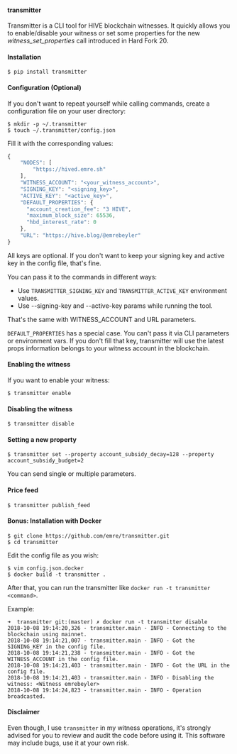 #### transmitter

Transmitter is a CLI tool for HIVE blockchain witnesses. It quickly
allows you to enable/disable your witness or set some properties for the new
*witness_set_properties* call introduced in Hard Fork 20.

#### Installation

```
$ pip install transmitter
```

#### Configuration (Optional)

If you don't want to repeat yourself while calling commands, create a configuration file on your user directory:

```
$ mkdir -p ~/.transmitter
$ touch ~/.transmitter/config.json
```

Fill it with the corresponding values:

```javascript
{
    "NODES": [
        "https://hived.emre.sh"
    ],
    "WITNESS_ACCOUNT": "<your_witness_account>",
    "SIGNING_KEY": "<signing_key>",
    "ACTIVE_KEY": "<active_key>",
    "DEFAULT_PROPERTIES": {
      "account_creation_fee": "3 HIVE",
      "maximum_block_size": 65536,
      "hbd_interest_rate": 0
    },
    "URL": "https://hive.blog/@emrebeyler"
}
```

All keys are optional. If you don't want to keep your signing key and active key in the config file, that's fine.

You can pass it to the commands in different ways:

- Use ```TRANSMITTER_SIGNING_KEY``` and ```TRANSMITTER_ACTIVE_KEY``` environment values.
- Use --signing-key and --active-key params while running the tool.

That's the same with WITNESS_ACCOUNT and URL parameters. 

```DEFAULT_PROPERTIES``` has a special case. You can't pass it via CLI parameters or environment vars. If you
don't fill that key, transmitter will use the latest props information belongs to your witness account in the blockchain.

#### Enabling the witness

If you want to enable your witness:

```
$ transmitter enable 
```

#### Disabling the witness

```
$ transmitter disable
```

#### Setting a new property

```
$ transmitter set --property account_subsidy_decay=128 --property account_subsidy_budget=2
```

You can send single or multiple parameters.


#### Price feed

```
$ transmitter publish_feed
```


#### Bonus: Installation with Docker

```
$ git clone https://github.com/emre/transmitter.git
$ cd transmitter
```
Edit the config file as you wish:

```
$ vim config.json.docker 
$ docker build -t transmitter .
```

After that, you can run the transmitter like ```docker run -t transmitter <command>```.

Example: 

```
➜  transmitter git:(master) ✗ docker run -t transmitter disable
2018-10-08 19:14:20,326 - transmitter.main - INFO - Connecting to the blockchain using mainnet.
2018-10-08 19:14:21,007 - transmitter.main - INFO - Got the SIGNING_KEY in the config file.
2018-10-08 19:14:21,238 - transmitter.main - INFO - Got the WITNESS_ACCOUNT in the config file.
2018-10-08 19:14:21,403 - transmitter.main - INFO - Got the URL in the config file.
2018-10-08 19:14:21,403 - transmitter.main - INFO - Disabling the witness: <Witness emrebeyler>
2018-10-08 19:14:24,823 - transmitter.main - INFO - Operation broadcasted.
```

#### Disclaimer

Even though, I use ```transmitter``` in my witness operations, it's strongly advised for you
to review and audit the code before using it. This software may include bugs, use it at your own risk.
